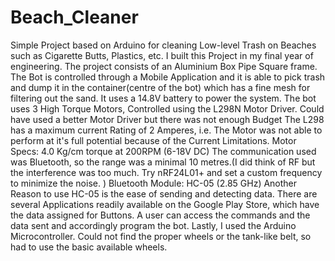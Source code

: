 # Beach_Cleaner
Simple Project based on Arduino for cleaning Low-level Trash on Beaches such as Cigarette Butts, Plastics, etc. 
I built this Project in my final year of engineering. The project consists of an Aluminium Box Pipe Square frame.
The Bot is controlled through a Mobile Application and it is able to pick trash and dump it in the container(centre of the bot) which has a fine mesh for filtering out the sand.
It uses a 14.8V battery to power the system.
The bot uses 3 High Torque Motors, Controlled using the L298N Motor Driver. Could have used a better Motor Driver but there was not enough Budget
The L298 has a maximum current Rating of 2 Amperes, i.e. The Motor was not able to perform at it's full potential because of the Current Limitations.
Motor Specs: 4.0 Kg/cm torque at 200RPM (6-18V DC)
The communication used was Bluetooth, so the range was a minimal 10 metres.(I did think of RF but the interference was too much. Try nRF24L01+ and set a custom frequency to minimize the noise. )
Bluetooth Module: HC-05 (2.85 GHz)
Another Reason to use HC-05 is the ease of sending and detecting data. There are several Applications readily available on the Google Play Store,
which have the data assigned for Buttons. A user can access the commands and the data sent and accordingly program the bot.
Lastly, I used the Arduino Microcontroller. 
Could not find the proper wheels or the tank-like belt, so had to use the basic available wheels.
